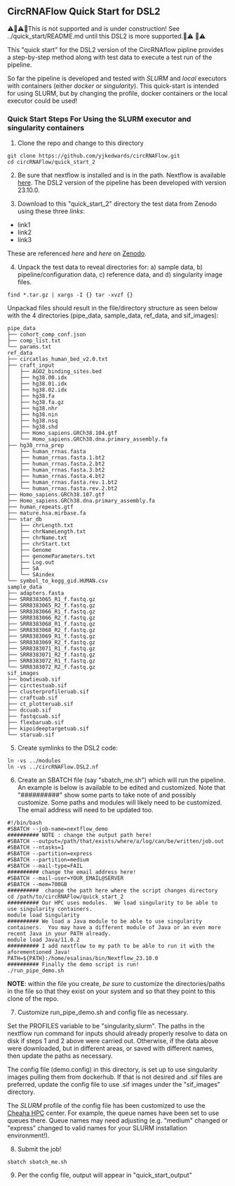 ## CircRNAFlow Quick Start for DSL2

⚠️🚧⚠️🚧This is not supported and is under construction! See ../quick_start/README.md until this DSL2 is more supported.🚧⚠️ 🚧⚠️



This "quick start" for the DSL2 version of the CircRNAflow pipline provides a step-by-step method along with test data to execute a test run of the pipeline.

So far the pipeline is developed and tested with *SLURM* and *local* executors with containers (either *docker* or *singularity*).  This quick-start is intended for using SLURM, but by changing the profile, docker containers or the local executor could be used!

### Quick Start Steps For Using the SLURM executor and singularity containers

1.  Clone the repo and change to this directory

```
git clone https://github.com/yjkedwards/circRNAFlow.git
cd circRNAFlow/quick_start_2
```

2.  Be sure that nextflow is installed and is in the path.  Nextflow is available [here](https://www.nextflow.io/ "Nextflow").  The DSL2 version of the pipeline has been developed with version 23.10.0.

3.  Download to this "quick_start_2" directory the test data from Zenodo using these three *links*:

* link1
* link2
* link3

These are referenced *here* and *here* on [Zenodo](https://zenodo.org/ "Zenodo").

4.   Unpack the test data to reveal directories for: a) sample data, b) pipeline/configuration data, c) reference data, and d) singularity image files.

```
find *.tar.gz | xargs -I {} tar -xvzf {}
```

Unpackad files should result in the file/directory structure as seen below with the 4 directories (pipe_data, sample_data, ref_data, and sif_images):
```
pipe_data
├── cohort_comp_conf.json
├── comp_list.txt
└── params.txt
ref_data
├── circatlas_human_bed_v2.0.txt
├── craft_input
│   ├── AGO2_binding_sites.bed
│   ├── hg38.00.idx
│   ├── hg38.01.idx
│   ├── hg38.02.idx
│   ├── hg38.fa
│   ├── hg38.fa.gz
│   ├── hg38.nhr
│   ├── hg38.nin
│   ├── hg38.nsq
│   ├── hg38.shd
│   ├── Homo_sapiens.GRCh38.104.gtf
│   └── Homo_sapiens.GRCh38.dna.primary_assembly.fa
├── hg38_rrna_prep
│   ├── human_rrnas.fasta
│   ├── human_rrnas.fasta.1.bt2
│   ├── human_rrnas.fasta.2.bt2
│   ├── human_rrnas.fasta.3.bt2
│   ├── human_rrnas.fasta.4.bt2
│   ├── human_rrnas.fasta.rev.1.bt2
│   └── human_rrnas.fasta.rev.2.bt2
├── Homo_sapiens.GRCh38.107.gtf
├── Homo_sapiens.GRCh38.dna.primary_assembly.fa
├── human_repeats.gtf
├── mature.hsa.mirbase.fa
├── star_db
│   ├── chrLength.txt
│   ├── chrNameLength.txt
│   ├── chrName.txt
│   ├── chrStart.txt
│   ├── Genome
│   ├── genomeParameters.txt
│   ├── Log.out
│   ├── SA
│   └── SAindex
└── symbol_to_kegg_gid.HUMAN.csv
sample_data
├── adapters.fasta
├── SRR8383065_R1_f.fastq.gz
├── SRR8383065_R2_f.fastq.gz
├── SRR8383066_R1_f.fastq.gz
├── SRR8383066_R2_f.fastq.gz
├── SRR8383068_R1_f.fastq.gz
├── SRR8383068_R2_f.fastq.gz
├── SRR8383069_R1_f.fastq.gz
├── SRR8383069_R2_f.fastq.gz
├── SRR8383071_R1_f.fastq.gz
├── SRR8383071_R2_f.fastq.gz
├── SRR8383072_R1_f.fastq.gz
└── SRR8383072_R2_f.fastq.gz
sif_images
├── bowtieuab.sif
├── circtestuab.sif
├── clusterprofileruab.sif
├── craftuab.sif
├── ct_plotteruab.sif
├── dccuab.sif
├── fastqcuab.sif
├── flexbaruab.sif
├── kipoideeptargetuab.sif
└── staruab.sif

```
5. Create symlinks to the DSL2 code:
```
ln -vs ../modules
ln -vs ../circRNAFlow.DSL2.nf
```
6. Create an SBATCH file (say "sbatch_me.sh") which will run the pipeline.  An example is below is available to be  edited and customized.  Note that "##########" show some parts to take note of and possibly customize.  Some paths and modules will likely need to be customized.  The email address will need to be updated too.
```
#!/bin/bash
#SBATCH --job-name=nextflow_demo
########## NOTE : change the output path here!
#SBATCH --output=/path/that/exists/where/a/log/can/be/written/job.out
#SBATCH --ntasks=1
#SBATCH --partition=express
#SBATCH --partition=medium
#SBATCH --mail-type=FAIL
########## change the email address here!
#SBATCH --mail-user=YOUR_EMAIL@SERVER
#SBATCH --mem=700GB
##########  change the path here where the script changes directory
cd /path/to/circRNAFlow/quick_start_2
########## Our HPC uses modules.  We load singularity to be able to use singularity containers.
module load Singularity
########## We load a Java module to be able to use singularity containers.  You may have a different module of Java or an even more recent Java in your PATH already.
module load Java/11.0.2
########## I add nextflow to my path to be able to run it with the aforementioned Java!
PATH=${PATH}:/home/esalinas/bin/Nextflow_23.10.0
########## Finally the demo script is run!
./run_pipe_demo.sh

```
**NOTE**: within the file you create, *be sure* to customize the directories/paths in the file so that they exist on your system and so that they point to this clone of the repo.

7. Customize run_pipe_demo.sh and config file as necessary.

Set the PROFILES variable to be "singularity,slurm".  The paths in the nextflow run command for inputs should already properly resolve to data on disk if steps 1 and 2 above were carried out.  Otherwise, if the data above were downloaded, but in different areas, or saved with different names, then update the paths as necessary.

The config file (demo.config) in this directory, is set up to use singularity images pulling them from dockerhub.  If that is not desired and .sif files are preferred, update the config file to use .sif images under the "sif_images" directory.

The *SLURM* profile of the config file has been customized to use the [Cheaha HPC](https://www.uab.edu/it/home/research-computing/cheaha "CHEAHA") center.  For example, the queue names have been set to use queues there.  Queue names may need adjusting (e.g. "medium" changed or "express" changed to valid names for your SLURM installation environment!).

8. Submit the job!

```
sbatch sbatch_me.sh
```

9. Per the config file, output will appear in "quick_start_output"

